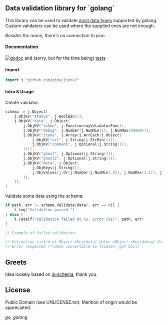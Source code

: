 ## Data validation library for `golang´

This library can be used to validate [most data types](https://godoc.org/github.com/gima/jsonv2) supported by golang. Custom validators can be used where the supplied ones are not enough.

*Besides the name, there's no connection to json.*

#### Documentation

[![godoc](https://img.shields.io/badge/godoc-reference-5976b1.svg?style=flat-square)](https://godoc.org/github.com/gima/jsonv2) and (sorry, but for the time being) [tests](https://github.com/gima/jsonv2/tree/master/tests)

#### Import

```go
import j "github.com/gima/jsonv2"
```

#### Intro & Usage

Create validator:

```go
schema := j.Object(
	j.ObjKV("status", j.Boolean()),
	j.ObjKV("data", j.Object(
		j.ObjKV("token", j.Function(myValidatorFunc)),
		j.ObjKV("debug", j.Number(j.NumMin(1), j.NumMax(99999))),
		j.ObjKV("items", j.Array(j.ArrEach(j.Object(
			j.ObjKV("url", j.String(j.StrMin(1))),
			j.ObjKV("comment", j.Optional(j.String())),
		)))),
		j.ObjKV("ghost", j.Optional(j.String())),
		j.ObjKV("ghost2", j.Optional(j.String())),
		j.ObjKV("meta", j.Object(
			j.ObjKeys(j.String()),
			j.ObjValues(j.Or(j.Number(j.NumMin(.01), j.NumMax(1.1)), j.String())),
		)),
	)),
)
```

Validate some data using the schema:

```go
if path, err := schema.Validate(data); err == nil {
	t.Log("Validation passed.")
} else {
	t.Fatalf("Validation failed at %s. Error (%s)", path, err)
}
```

```go
// Example of failed validation:

// Validation failed at Object->Key[data].Value->Object->Key[debug].Value->Number.
// Error (expected (*)data convertible to float64, got bool)
```

## Greets
Idea loosely based on [js-schema](https://github.com/molnarg/js-schema), thank you.

## License

Public Domain (see UNLICENSE.txt). Mention of origin would be appreciated.

*go, golang*
